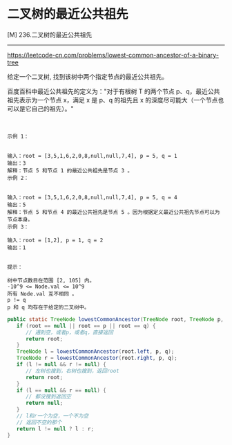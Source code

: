 # 二叉树的最近公共祖先

[M]
236.二叉树的最近公共祖先

---
https://leetcode-cn.com/problems/lowest-common-ancestor-of-a-binary-tree


给定一个二叉树, 找到该树中两个指定节点的最近公共祖先。

百度百科中最近公共祖先的定义为："对于有根树 T 的两个节点 p、q，最近公共祖先表示为一个节点 x，满足 x 是 p、q 的祖先且 x 的深度尽可能大（一个节点也可以是它自己的祖先）。"

 
```
示例 1：


输入：root = [3,5,1,6,2,0,8,null,null,7,4], p = 5, q = 1
输出：3
解释：节点 5 和节点 1 的最近公共祖先是节点 3 。
示例 2：


输入：root = [3,5,1,6,2,0,8,null,null,7,4], p = 5, q = 4
输出：5
解释：节点 5 和节点 4 的最近公共祖先是节点 5 。因为根据定义最近公共祖先节点可以为节点本身。
示例 3：

输入：root = [1,2], p = 1, q = 2
输出：1
 

提示：

树中节点数目在范围 [2, 105] 内。
-10^9 <= Node.val <= 10^9
所有 Node.val 互不相同 。
p != q
p 和 q 均存在于给定的二叉树中。
```

```java
public static TreeNode lowestCommonAncestor(TreeNode root, TreeNode p, TreeNode q) {  
   if (root == null || root == p || root == q) {  
      // 遇到空，或者p，或者q，直接返回  
      return root;  
   }  
   TreeNode l = lowestCommonAncestor(root.left, p, q);  
   TreeNode r = lowestCommonAncestor(root.right, p, q);  
   if (l != null && r != null) {  
      // 左树也搜到，右树也搜到，返回root  
      return root;  
   }  
   if (l == null && r == null) {  
      // 都没搜到返回空  
      return null;  
   }  
   // l和r一个为空，一个不为空  
   // 返回不空的那个  
   return l != null ? l : r;  
}
```